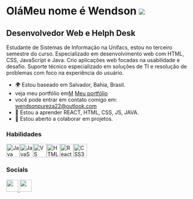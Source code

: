 OláMeu nome é Wendson ![](https://user-images.githubusercontent.com/18350557/176309783-0785949b-9127-417c-8b55-ab5a4333674e.gif)
================================================================================================================================

Desenvolvedor Web e Helph Desk
----------------------------------------------------------------------------------------------------------------------------------------------------------------------------------------------------------------------------------------------------------------

Estudante de Sistemas de Informação na Unifacs, estou no terceiro semestre do curso. Especializado em desenvolvimento web com HTML, CSS, JavaScript e Java. Crio aplicações web focadas na usabilidade e desafio. Suporte técnico especializado em soluções de TI e resolução de problemas com foco na experiência do usuário.

* 🌍 Estou baseado em Salvador, Bahia, Brasil.
* veja meu portfólio em[M](http://https://github.com/WendsonPureza?tab=repositories) [Meu portfólio](http://https://github.com/WendsonPureza?tab=repositórios)
* você pode entrar em contato comigo em: wendsonpureza22@outlook.com
* 🧠 Estou a aprender REACT, HTML, CSS, JS, JAVA.
* 🤝 Estou aberto a colaborar em projetos.
### Habilidades


<p align="esquerda">
<a href="https://www.oracle.com/java/" target="_blank" rel="noreferrer"><img src="https://raw.githubusercontent.com/danielcranney/readme-generator/main/public/icons/skills/java-colored.svg" width="36" height="36" alt="Java"/></a><a href="https://developer.mozilla.org/en-US/docs/Web/JavaScript" target="_blank" rel="noreferrer"><img src="https://raw.githubusercontent.com/danielcranney/readme-generator/main/public/icons/skills/javascript-colored.svg" width="36" height="36" alt="JavaScript"/></a><a href="https://code.visualstudio.com/" target="_blank" rel="noreferrer"><img src="https://raw.githubusercontent.com/danielcranney/readme-generator/main/public/icons/skills/visualstudiocode.svg" width="36" height="36" alt="VS Code"/></a><a href="https://developer.mozilla.org/en-US/docs/Glossary/HTML5" target="_blank" rel="noreferrer"><img src="https://raw.githubusercontent.com/danielcranney/readme-generator/main/public/icons/skills/html5-colored.svg" width="36" height="36" alt="HTML5"/></a><a href="https://reactjs.org/" target="_blank" rel="noreferrer"><img src="https://raw.githubusercontent.com/danielcranney/readme-generator/main/public/icons/skills/react-colored.svg" width="36" height="36" alt="React"/></a><a href="https://www.w3.org/TR/CSS/#css" target="_blank" rel="noreferrer"><img src="https://raw.githubusercontent.com/danielcranney/readme-generator/main/public/icons/skills/css3-colored.svg" width="36" height="36" alt="CSS3"/></a>
</p>


### Socials

<p align="esquerda"> <a href="https://www.github.com/WendsonPureza" target="_blank" rel="noreferrer"> <picture> <source media="(prefere-color-scheme: dark)" srcset="https://raw.githubusercontent.com/danielcranney/readme-generator/main/public/icons/socials/github-dark.svg"/> <source media="(prefere-color-scheme: light)" srcset="https://raw.githubusercontent.com/danielcranney/readme-generator/main/public/icons/socials/github.svg" /> <img src="https://raw.githubusercontent.com/danielcranney/readme-generator/main/public/icons/socials/github.svg" width="32" height="32"/> </picture> </a> <a href="https://www.linkedin.com/in/wendson-santos-pureza" target="_blank" rel="noreferrer"> <picture> <source media="(prefere-color-scheme: dark)" srcset="https://raw.githubusercontent.com/danielcranney/readme-generator/main/public/icons/socials/linkedin-dark.svg"/> <source media="(prefere-color-scheme: light)" srcset="https://raw.githubusercontent.com/danielcranney/readme-generator/main/public/icons/socials/linkedin.svg" /> <img src="https://raw.githubusercontent.com/danielcranney/readme-generator/main/public/icons/socials/linkedin.svg" width="32" height="32"/> </picture></a></p>
